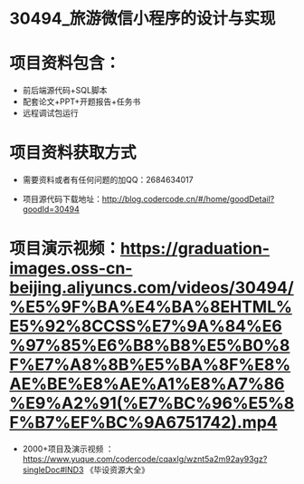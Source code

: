 #  30494_旅游微信小程序的设计与实现
 
 #  项目资料包含：
 *  前后端源代码+SQL脚本
 *  配套论文+PPT+开题报告+任务书
 *  远程调试包运行

 #  项目资料获取方式
 *  需要资料或者有任何问题的加QQ：2684634017

 *  项目源代码下载地址：http://blog.codercode.cn/#/home/goodDetail?goodId=30494
   
 #  项目演示视频：https://graduation-images.oss-cn-beijing.aliyuncs.com/videos/30494/%E5%9F%BA%E4%BA%8EHTML%E5%92%8CCSS%E7%9A%84%E6%97%85%E6%B8%B8%E5%B0%8F%E7%A8%8B%E5%BA%8F%E8%AE%BE%E8%AE%A1%E8%A7%86%E9%A2%91(%E7%BC%96%E5%8F%B7%EF%BC%9A6751742).mp4

 *  2000+项目及演示视频 ：https://www.yuque.com/codercode/cqaxlg/wznt5a2m92ay93gz?singleDoc#lND3 《毕设资源大全》
   

